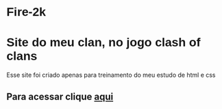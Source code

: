 # Fire-2k
<style>
    h1{
        font-family: Arial, Helvetica, sans-serif;
    }

</style>


<h1>Site do meu clan, no jogo clash of clans</h1>

<p>Esse site foi criado apenas para treinamento do meu estudo de html e css</p>

<h2>Para acessar clique <a href="https://isaquetaylor.github.io/Fire-2k/" target="_blank">aqui</a></h2>

